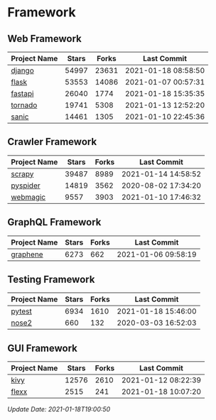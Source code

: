 # Framework

## Web Framework
| Project Name | Stars | Forks | Last Commit |
| ------------ | ----- | ----- | ----------- |
| [django](https://github.com/django/django) | 54997 | 23631 | 2021-01-18 08:58:50 |
| [flask](https://github.com/pallets/flask) | 53553 | 14086 | 2021-01-07 00:57:31 |
| [fastapi](https://github.com/tiangolo/fastapi) | 26040 | 1774 | 2021-01-18 15:35:35 |
| [tornado](https://github.com/tornadoweb/tornado) | 19741 | 5308 | 2021-01-13 12:52:20 |
| [sanic](https://github.com/sanic-org/sanic) | 14461 | 1305 | 2021-01-10 22:45:36 |

## Crawler Framework
| Project Name | Stars | Forks | Last Commit |
| ------------ | ----- | ----- | ----------- |
| [scrapy](https://github.com/scrapy/scrapy) | 39487 | 8989 | 2021-01-14 14:58:52 |
| [pyspider](https://github.com/binux/pyspider) | 14819 | 3562 | 2020-08-02 17:34:20 |
| [webmagic](https://github.com/code4craft/webmagic) | 9557 | 3903 | 2021-01-10 17:46:32 |

## GraphQL Framework
| Project Name | Stars | Forks | Last Commit |
| ------------ | ----- | ----- | ----------- |
| [graphene](https://github.com/graphql-python/graphene) | 6273 | 662 | 2021-01-06 09:58:19 |

## Testing Framework
| Project Name | Stars | Forks | Last Commit |
| ------------ | ----- | ----- | ----------- |
| [pytest](https://github.com/pytest-dev/pytest) | 6934 | 1610 | 2021-01-18 15:46:00 |
| [nose2](https://github.com/nose-devs/nose2) | 660 | 132 | 2020-03-03 16:52:03 |

## GUI Framework
| Project Name | Stars | Forks | Last Commit |
| ------------ | ----- | ----- | ----------- |
| [kivy](https://github.com/kivy/kivy) | 12576 | 2610 | 2021-01-12 08:22:39 |
| [flexx](https://github.com/flexxui/flexx) | 2515 | 241 | 2021-01-18 10:07:20 |

*Update Date: 2021-01-18T19:00:50*